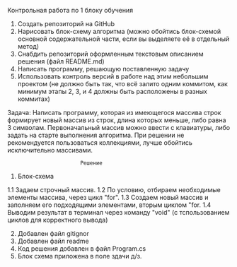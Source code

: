 Контрольная работа по 1 блоку обучения

1. Создать репозиторий на GitHub
2. Нарисовать блок-схему алгоритма (можно обойтись блок-схемой основной содержательной части, если вы выделяете её в отдельный метод)
3. Снабдить репозиторий оформленным текстовым описанием решения (файл README.md)
4. Написать программу, решающую поставленную задачу
5. Использовать контроль версий в работе над этим небольшим проектом (не должно быть так, что всё залито одним коммитом, как минимум этапы 2, 3, и 4 должны быть расположены в разных коммитах)

Задача: Написать программу, которая из имеющегося массива строк формирует новый массив из строк, длина которых меньше, либо равна 3 символам. Первоначальный массив можно ввести с клавиатуры, либо задать на старте выполнения алгоритма. При решении не рекомендуется пользоваться коллекциями, лучше обойтись исключительно массивами.


                           Решение

1. Блок-схема

 1.1 Задаем строчный массив. 
 1.2 По условию, отбираем необходимые элементы массива, через цикл "for".
 1.3 Создаем новый массив и заполняем его подходящими элементами, вторым циклом "for.
 1.4 Выводим результат в терминал через команду "void" (с тспользованием циклов для корректного вывода)

2. Добавлен файл gitignor
3. Добавлен файл readme
4. Код решения добавлен в файл Program.cs
5. Блок схема приложена в поле здачи д/з.